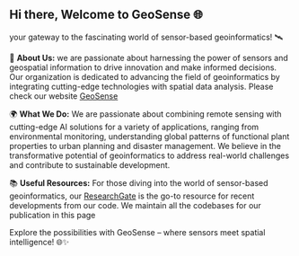 ## Hi there, Welcome to GeoSense 🌐
your gateway to the fascinating world of sensor-based geoinformatics! 🛰️

🚀 **About Us:**
we are passionate about harnessing the power of sensors and geospatial information to drive innovation and make informed decisions. Our organization is dedicated to advancing the field of geoinformatics by integrating cutting-edge technologies with spatial data analysis. Please check our website [GeoSense](https://www.geosense.uni-freiburg.de/)

🌍 **What We Do:**
We are passionate about combining remote sensing with cutting-edge AI solutions for a variety of applications, ranging from environmental monitoring, understanding global patterns of functional plant properties to urban planning and disaster management. We believe in the transformative potential of geoinformatics to address real-world challenges and contribute to sustainable development.

📚 **Useful Resources:**
For those diving into the world of sensor-based geoinformatics, our [ResearchGate](https://www.researchgate.net/lab/Sensor-based-Geoinformatics-geosense-Teja-Kattenborn) is the go-to resource for recent developments from our code. We maintain all the codebases for our publication in this page

Explore the possibilities with GeoSense – where sensors meet spatial intelligence! 🌐✨
